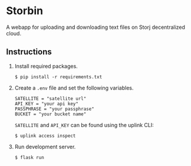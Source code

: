 # Storbin

A webapp for uploading and downloading text files on Storj decentralized cloud.

## Instructions

1. Install required packages.
    
    ```
    $ pip install -r requirements.txt
    ```

2. Create a `.env` file and set the following variables.

    ```
    SATELLITE = "satellite url"
    API_KEY = "your api key"
    PASSPHRASE = "your passphrase"
    BUCKET = "your bucket name"
    ```
  
    `SATELLITE` and `API_KEY` can be found using the uplink CLI:

    ```
    $ uplink access inspect
    ```

3. Run development server.

    ```
    $ flask run
    ```